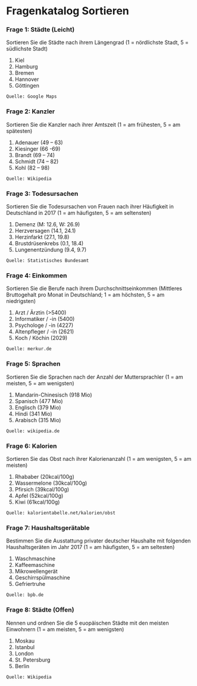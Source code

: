 # Fragenkatalog Sortieren

### Frage 1: Städte (Leicht)
Sortieren Sie die Städte nach ihrem Längengrad
(1 = nördlichste Stadt, 5 = südlichste Stadt)

1. Kiel
2. Hamburg
3. Bremen
4. Hannover
5. Göttingen

`Quelle: Google Maps`


### Frage 2: Kanzler
Sortieren Sie die Kanzler nach ihrer Amtszeit
(1 = am frühesten, 5 = am spätesten)
1. Adenauer (49 – 63)
2. Kiesinger (66 -69)
3. Brandt (69 – 74)
4. Schmidt (74 – 82)
5. Kohl (82 – 98)

`Quelle: Wikipedia`

### Frage 3: Todesursachen
Sortieren Sie die Todesursachen von Frauen nach ihrer Häufigkeit in Deutschland
in 2017 (1 = am häufigsten, 5 = am seltensten)

1. Demenz (M: 12.6, W: 26.9)
2. Herzversagen (14.1, 24.1)
3. Herzinfarkt (27.1, 19.8)
4. Brustdrüsenkrebs (0.1, 18.4)
5. Lungenentzündung (9.4, 9.7)

`Quelle: Statistisches Bundesamt`


### Frage 4: Einkommen
Sortieren Sie die Berufe nach ihrem Durchschnittseinkommen
(Mittleres Bruttogehalt pro Monat in Deutschland; 1 = am höchsten, 5 = am niedrigsten)
1. Arzt / Ärztin (>5400)
2. Informatiker / -in (5400)
3. Psychologe / -in (4227)
4. Altenpfleger / -in (2621)
6. Koch / Köchin (2029)

`Quelle: merkur.de`


### Frage 5: Sprachen
Sortieren Sie die Sprachen nach der Anzahl der Muttersprachler
(1 = am meisten, 5 = am wenigsten)

1. Mandarin-Chinesisch (918 Mio)
2. Spanisch (477 Mio)
3. Englisch (379 Mio)
4. Hindi (341 Mio)
5. Arabisch (315 Mio)

`Quelle: wikipedia.de`

### Frage 6: Kalorien
Sortieren Sie das Obst nach ihrer Kalorienanzahl
(1 = am wenigsten, 5 = am meisten)

1. Rhababer (20kcal/100g)
2. Wassermelone (30kcal/100g)
3. Pfirsich (39kcal/100g)
4. Apfel (52kcal/100g)
5. Kiwi (61kcal/100g)

`Quelle: kalorientabelle.net/kalorien/obst`

### Frage 7: Haushaltsgerätable

Bestimmen Sie die Ausstattung privater deutscher Haushalte mit folgenden
Haushaltsgeräten im Jahr 2017 (1 = am häufigsten, 5 = am seltesten)

1. Waschmaschine
2. Kaffeemaschine
3. Mikrowellengerät
4. Geschirrspülmaschine
5. Gefriertruhe

`Quelle: bpb.de`


### Frage 8: Städte (Offen)

Nennen und ordnen Sie die 5 euopäischen Städte mit den meisten Einwohnern
(1 = am meisten, 5 = am wenigsten)

1. Moskau
2. Istanbul
3. London
4. St. Petersburg
5. Berlin

`Quelle: Wikipedia`
